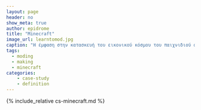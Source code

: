 ```yaml
---
layout: page
header: no
show_meta: true
author: epidrome
title: "Minecraft"
image_url: learntomod.jpg
caption: "Η έμφαση στην κατασκευή του εικονικού κόσμου του παιχνιδιού από τους τελικούς χρήστες βασίζεται σε μια συμμετοχική φιλοσοφία που είναι εντελώς διαφορετική από την παροχή μιας προκατασκευασμένης εμπειρίας, όπως είναι το σύνηθες στα περισσότερα βιντεο-παιχνίδια."
tags:
  - moding
  - making
  - minecraft
categories:
    - case-study
    - definition
---
```


{% include_relative cs-minecraft.md %}
